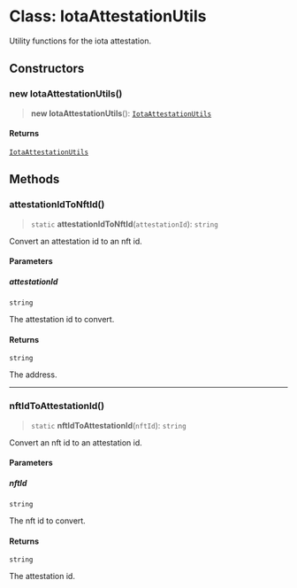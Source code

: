 # Class: IotaAttestationUtils

Utility functions for the iota attestation.

## Constructors

### new IotaAttestationUtils()

> **new IotaAttestationUtils**(): [`IotaAttestationUtils`](IotaAttestationUtils.md)

#### Returns

[`IotaAttestationUtils`](IotaAttestationUtils.md)

## Methods

### attestationIdToNftId()

> `static` **attestationIdToNftId**(`attestationId`): `string`

Convert an attestation id to an nft id.

#### Parameters

##### attestationId

`string`

The attestation id to convert.

#### Returns

`string`

The address.

***

### nftIdToAttestationId()

> `static` **nftIdToAttestationId**(`nftId`): `string`

Convert an nft id to an attestation id.

#### Parameters

##### nftId

`string`

The nft id to convert.

#### Returns

`string`

The attestation id.
